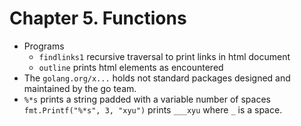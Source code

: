 # Chapter 5. Functions

* Programs
  * `findlinks1` recursive traversal to print links in html document
  * `outline` prints html elements as encountered
* The `golang.org/x...` holds not standard packages designed and maintained by the go team.
* `%*s` prints a string padded with a variable number of spaces `fmt.Printf("%*s", 3, "xyu")` prints `___xyu` where `_` is a space.